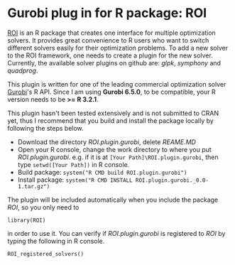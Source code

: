 # Gurobi plug in for R package: ROI

[ROI](https://github.com/cran/ROI) is an R package that creates one interface for multiple optimization solvers. It provides great convenience to R users who want to switch different solvers easily for their optimization problems. To add a new solver to the ROI framework, one needs to create a plugin for the new solver. Currently, the available solver plugins on github are: *glpk*, *symphony* and *quadprog*. 


This plugin is written for one of the leading commercial optimization solver [Gurobi](http://gurobi.com/)'s R API. Since I am using  **Gurobi 6.5.0**, to be compatible, your R version needs to be **>= R 3.2.1**. 


This plugin hasn't been tested extensively and is not submitted to CRAN yet, thus I recommend that you build and install the package locally by following the steps below. 


- Download the directory *ROI.plugin.gurobi*, delete *REAME.MD*
- Open your R console, change the work directory to where you put *ROI.plugin.gurobi*. e.g. if it is at `[Your Path]\ROI.plugin.gurobi`, then type `setwd([Your Path])` in R console.
- Build package: `system("R CMD build ROI.plugin.gurobi")`
- Install package: `system("R CMD INSTALL ROI.plugin.gurobi._0.0-1.tar.gz")`

The plugin will be included automatically when you include the package *ROI*, so you only need to 
```
library(ROI)
```
in order to use it. You can verify if *ROI.plugin.gurobi* is registered to *ROI* by typing the following in R console. 
```
ROI_registered_solvers()
```
